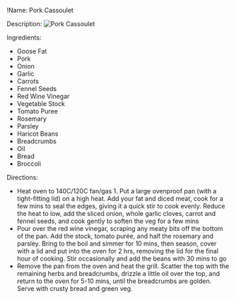 !Name: Pork Cassoulet

Description:
![Pork Cassoulet](https://www.themealdb.com/images/media/meals/wxuvuv1511299147.jpg "Pork Cassoulet")

Ingredients:
- Goose Fat
- Pork
- Onion
- Garlic
- Carrots
- Fennel Seeds
- Red Wine Vinegar
- Vegetable Stock
- Tomato Puree
- Rosemary
- Parsley
- Haricot Beans
- Breadcrumbs
- Oil
- Bread
- Broccoli

Directions:
- Heat oven to 140C/120C fan/gas 1. Put a large ovenproof pan (with a tight-fitting lid) on a high heat. Add your fat and diced meat, cook for a few mins to seal the edges, giving it a quick stir to cook evenly. Reduce the heat to low, add the sliced onion, whole garlic cloves, carrot and fennel seeds, and cook gently to soften the veg for a few mins
- Pour over the red wine vinegar, scraping any meaty bits off the bottom of the pan. Add the stock, tomato purée, and half the rosemary and parsley. Bring to the boil and simmer for 10 mins, then season, cover with a lid and put into the oven for 2 hrs, removing the lid for the final hour of cooking. Stir occasionally and add the beans with 30 mins to go
- Remove the pan from the oven and heat the grill. Scatter the top with the remaining herbs and breadcrumbs, drizzle a little oil over the top, and return to the oven for 5-10 mins, until the breadcrumbs are golden. Serve with crusty bread and green veg.
